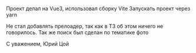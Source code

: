 Проект делал на Vue3, использовал сборку Vite
Запускать проект через yarn 

Не стал добавлять прелоадер, так как в ТЗ об этом ничего не говорилось.
Так же поиск был сделан по тематике фото

С уважением,
Юрий Цой 
